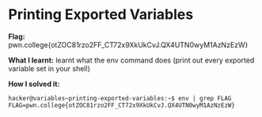 # Printing Exported Variables

**Flag:** pwn.college{otZOC81rzo2FF_CT72x9XkUkCvJ.QX4UTN0wyM1AzNzEzW}

**What I learnt:** learnt what the env command does (print out every exported variable set in your shell)

**How I solved it:**

```
hacker@variables~printing-exported-variables:~$ env | grep FLAG
FLAG=pwn.college{otZOC81rzo2FF_CT72x9XkUkCvJ.QX4UTN0wyM1AzNzEzW}

```
